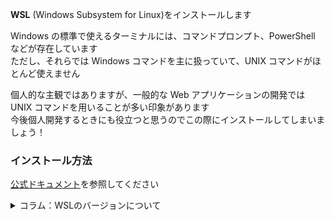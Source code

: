 **WSL** (Windows Subsystem for Linux)をインストールします

Windows の標準で使えるターミナルには、コマンドプロンプト、PowerShell などが存在しています  
 ただし、それらでは Windows コマンドを主に扱っていて、UNIX コマンドがほとんど使えません

個人的な主観ではありますが、一般的な Web アプリケーションの開発では UNIX コマンドを用いることが多い印象があります  
 今後個人開発するときにも役立つと思うのでこの際にインストールしてしまいましょう！

### インストール方法

[公式ドキュメント](https://learn.microsoft.com/ja-jp/windows/wsl/install)を参照してください

<details><summary>コラム：WSLのバージョンについて</summary>

実は WSL1,WSL2 というバージョンが存在しています  
詳しくは以下のリンクを見てみてください

- [WSL バージョンの比較](https://learn.microsoft.com/ja-jp/windows/wsl/compare-versions)

雑に紹介すると、WSL1だとWindows-Linux間のファイルやり取りが速くて、Linux-Linux間のファイルやり取りが遅いです  
WSL2はその逆で、Windows-Linux間のファイルやり取りが遅くて、Linux-Linux間のファイルやり取りが速いです

個人的にはWSL2のまま運用して、Linux側にコードとかを置いておくのがおすすめです  
(Linuxで開発した方がなにかと便利なので)

</details>
